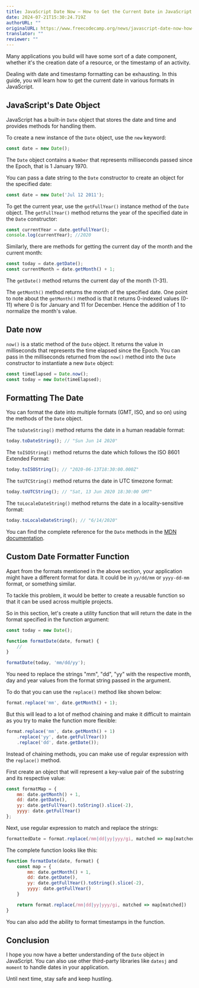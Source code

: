 ```yaml
---
title: JavaScript Date Now – How to Get the Current Date in JavaScript
date: 2024-07-21T15:30:24.719Z
authorURL: ""
originalURL: https://www.freecodecamp.org/news/javascript-date-now-how-to-get-the-current-date-in-javascript/
translator: ""
reviewer: ""
---
```


Many applications you build will have some sort of a date component, whether it's the creation date of a resource, or the timestamp of an activity.

<!-- more -->

Dealing with date and timestamp formatting can be exhausting. In this guide, you will learn how to get the current date in various formats in JavaScript.

## JavaScript's Date Object

JavaScript has a built-in `Date` object that stores the date and time and provides methods for handling them.

To create a new instance of the `Date` object, use the `new` keyword:

```js
const date = new Date();
```

The `Date` object contains a `Number` that represents milliseconds passed since the Epoch, that is 1 January 1970.

You can pass a date string to the `Date` constructor to create an object for the specified date:

```js
const date = new Date('Jul 12 2011');
```

To get the current year, use the `getFullYear()` instance method of the `Date` object. The `getFullYear()` method returns the year of the specified date in the `Date` constructor:

```js
const currentYear = date.getFullYear();
console.log(currentYear); //2020
```

Similarly, there are methods for getting the current day of the month and the current month:

```js
const today = date.getDate();
const currentMonth = date.getMonth() + 1; 
```

The `getDate()` method returns the current day of the month (1-31).

The `getMonth()` method returns the month of the specified date. One point to note about the `getMonth()` method is that it returns 0-indexed values (0-11) where 0 is for January and 11 for December. Hence the addition of 1 to normalize the month's value.

## Date now

`now()` is a static method of the `Date` object. It returns the value in milliseconds that represents the time elapsed since the Epoch. You can pass in the milliseconds returned from the `now()` method into the `Date` constructor to instantiate a new `Date` object:

```js
const timeElapsed = Date.now();
const today = new Date(timeElapsed);
```

## Formatting The Date

You can format the date into multiple formats (GMT, ISO, and so on) using the methods of the `Date` object.

The `toDateString()` method returns the date in a human readable format:

```js
today.toDateString(); // "Sun Jun 14 2020"
```

The `toISOString()` method returns the date which follows the ISO 8601 Extended Format:

```js
today.toISOString(); // "2020-06-13T18:30:00.000Z"
```

The `toUTCString()` method returns the date in UTC timezone format:

```js
today.toUTCString(); // "Sat, 13 Jun 2020 18:30:00 GMT"
```

The `toLocaleDateString()` method returns the date in a locality-sensitive format:

```js
today.toLocaleDateString(); // "6/14/2020"
```

You can find the complete reference for the `Date` methods in the [MDN documentation][1].

## Custom Date Formatter Function

Apart from the formats mentioned in the above section, your application might have a different format for data. It could be in `yy/dd/mm` or `yyyy-dd-mm` format, or something similar.

To tackle this problem, it would be better to create a reusable function so that it can be used across multiple projects.

So in this section, let's create a utility function that will return the date in the format specified in the function argument:

```js
const today = new Date();

function formatDate(date, format) {
	//
}

formatDate(today, 'mm/dd/yy');
```

You need to replace the strings "mm", "dd", "yy" with the respective month, day and year values from the format string passed in the argument.

To do that you can use the `replace()` method like shown below:

```js
format.replace('mm', date.getMonth() + 1);
```

But this will lead to a lot of method chaining and make it difficult to maintain as you try to make the function more flexible:

```js
format.replace('mm', date.getMonth() + 1)
    .replace('yy', date.getFullYear())
	.replace('dd', date.getDate());
```

Instead of chaining methods, you can make use of regular expression with the `replace()` method.

First create an object that will represent a key-value pair of the substring and its respective value:

```js
const formatMap = {
	mm: date.getMonth() + 1,
    dd: date.getDate(),
    yy: date.getFullYear().toString().slice(-2),
    yyyy: date.getFullYear()
};
```

Next, use regular expression to match and replace the strings:

```js
formattedDate = format.replace(/mm|dd|yy|yyy/gi, matched => map[matched]);
```

The complete function looks like this:

```js
function formatDate(date, format) {
    const map = {
        mm: date.getMonth() + 1,
        dd: date.getDate(),
        yy: date.getFullYear().toString().slice(-2),
        yyyy: date.getFullYear()
    }

    return format.replace(/mm|dd|yy|yyy/gi, matched => map[matched])
}
```

You can also add the ability to format timestamps in the function.

## Conclusion

I hope you now have a better understanding of the `Date` object in JavaScript. You can also use other third-party libraries like `datesj` and `moment` to handle dates in your application.

Until next time, stay safe and keep hustling.

[1]: https://developer.mozilla.org/en-US/docs/Web/JavaScript/Reference/Global_Objects/Date